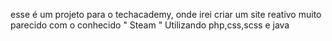 esse é um projeto para o techacademy, onde irei criar um site reativo muito parecido com o conhecido " Steam " Utilizando php,css,scss e java
